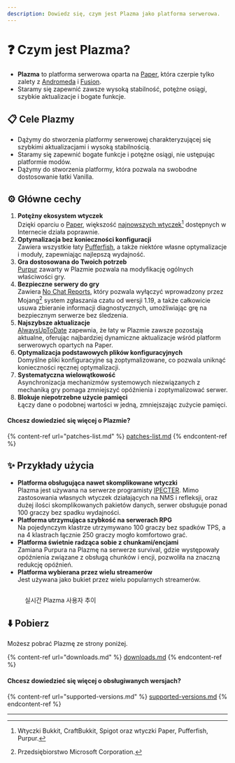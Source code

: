```yaml
---
description: Dowiedz się, czym jest Plazma jako platforma serwerowa.
---
```


# ❓ Czym jest Plazma?

- **Plazma** to platforma serwerowa oparta na [Paper](https://github.com/PaperMC/Paper), która czerpie tylko zalety z [Andromeda](https://github.com/EarendelArchived/Andromeda) i [Fusion](https://github.com/RuinedTechnologyUnify/Fusion).
- Staramy się zapewnić zawsze wysoką stabilność, potężne osiągi, szybkie aktualizacje i bogate funkcje.

## 📋 Cele Plazmy <a href="#id-1" id="id-1"></a>

- Dążymy do stworzenia platformy serwerowej charakteryzującej się szybkimi aktualizacjami i wysoką stabilnością.
- Staramy się zapewnić bogate funkcje i potężne osiągi, nie ustępując platformie modów.
- Dążymy do stworzenia platformy, która pozwala na swobodne dostosowanie łatki Vanilla.

## ⚙️ Główne cechy <a href="#id-2" id="id-2"></a>

1. **Potężny ekosystem wtyczek**\
   Dzięki oparciu o [Paper](https://github.com/PaperMC/Paper), większość [najnowszych wtyczek](#user-content-fn-1)[^1] dostępnych w Internecie działa poprawnie.
2. **Optymalizacja bez konieczności konfiguracji**\
   Zawiera wszystkie łaty [Pufferfish](https://github.com/pufferfish-gg/Pufferfish), a także niektóre własne optymalizacje i moduły, zapewniając najlepszą wydajność.
3. **Gra dostosowana do Twoich potrzeb**\
   [Purpur](https://github.com/PurpurMC/Purpur) zawarty w Plazmie pozwala na modyfikację ogólnych właściwości gry.
4. **Bezpieczne serwery do gry**\
   Zawiera [No Chat Reports](https://github.com/Aizistral-Studios/No-Chat-Reports), który pozwala wyłączyć wprowadzony przez Mojang[^2] system zgłaszania czatu od wersji 1.19, a także całkowicie usuwa zbieranie informacji diagnostycznych, umożliwiając grę na bezpiecznym serwerze bez śledzenia.
5. **Najszybsze aktualizacje**\
   [AlwaysUpToDate](https://github.com/PlazmaMC/AlwaysUpToDate) zapewnia, że łaty w Plazmie zawsze pozostają aktualne, oferując najbardziej dynamiczne aktualizacje wśród platform serwerowych opartych na Paper.
6. **Optymalizacja podstawowych plików konfiguracyjnych**\
   Domyślne pliki konfiguracyjne są zoptymalizowane, co pozwala uniknąć konieczności ręcznej optymalizacji.
7. **Systematyczna wielowątkowość**\
   Asynchronizacja mechanizmów systemowych niezwiązanych z mechaniką gry pomaga zmniejszyć opóźnienia i zoptymalizować serwer.
8. **Blokuje niepotrzebne użycie pamięci**\
   Łączy dane o podobnej wartości w jedną, zmniejszając zużycie pamięci.

#### Chcesz dowiedzieć się więcej o Plazmie? <a href="#etc-1" id="etc-1"></a>

{% content-ref url="patches-list.md" %}
[patches-list.md](patches-list.md)
{% endcontent-ref %}

## ✨ Przykłady użycia <a href="#id-3" id="id-3"></a>

- **Platforma obsługująca nawet skomplikowane wtyczki**\
  Plazma jest używana na serwerze programisty [IPECTER](https://github.com/IPECTER). Mimo zastosowania własnych wtyczek działających na NMS i refleksji, oraz dużej ilości skomplikowanych pakietów danych, serwer obsługuje ponad 100 graczy bez spadku wydajności.
- **Platforma utrzymująca szybkość na serwerach RPG**\
  Na pojedynczym klastrze utrzymywano 100 graczy bez spadków TPS, a na 4 klastrach łącznie 250 graczy mogło komfortowo grać.
- **Platforma świetnie radząca sobie z chunkami/encjami**\
  Zamiana Purpura na Plazmę na serwerze survival, gdzie występowały opóźnienia związane z obsługą chunków i encji, pozwoliła na znaczną redukcję opóźnień.
- **Platforma wybierana przez wielu streamerów**\
  Jest używana jako bukiet przez wielu popularnych streamerów.

<figure>
   <img src="https://badge.plazmamc.org/internal/bstats" alt="">
   
   <figcaption><p>실시간 Plazma 사용자 추이</p></figcaption>
</figure>

## ⬇️ Pobierz

Możesz pobrać Plazmę ze strony poniżej.

{% content-ref url="downloads.md" %}
[downloads.md](downloads.md)
{% endcontent-ref %}

#### Chcesz dowiedzieć się więcej o obsługiwanych wersjach?

{% content-ref url="supported-versions.md" %}
[supported-versions.md](supported-versions.md)
{% endcontent-ref %}

***

[^1]: Wtyczki Bukkit, CraftBukkit, Spigot oraz wtyczki Paper, Pufferfish, Purpur.

[^2]: Przedsiębiorstwo Microsoft Corporation.

[^3]: Wyłączając system zgłaszania czatu, komunikacja w czacie jest przetwarzana tylko na serwerze, co pozwala uniknąć śledzenia czatu przez Mojang.

[^4]: Czas, w którym gra jest wstrzymywana, aby działał mechanizm systemowy.
